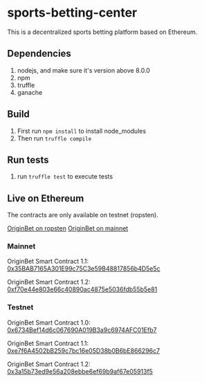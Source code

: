 # sports-betting-center

This is a decentralized sports betting platform based on Ethereum.

## Dependencies
1. nodejs, and make sure it's version above 8.0.0
2. npm
3. truffle
4. ganache

## Build
1. First run `npm install` to install node_modules
2. Then run `truffle compile`

## Run tests
1. run `truffle test` to execute tests

## Live on Ethereum

The contracts are only available on testnet (ropsten).

[OriginBet on ropsten](https://ropsten.originsport.io/)
[OriginBet on mainnet](https://originbet.io/)

### Mainnet

OriginBet Smart Contract 1.1: [0x35BAB7165A301E99c75C3e59B48817856b4D5e5c](https://etherscan.io/address/0x35bab7165a301e99c75c3e59b48817856b4d5e5c)

OriginBet Smart Contract 1.2: [0xf70e44e803e66c40890ac4875e5036fdb55b5e81](https://etherscan.io/address/0xf70e44e803e66c40890ac4875e5036fdb55b5e81)

### Testnet

OriginBet Smart Contract 1.0: [0x6734Bef14d6c067690A019B3a9c6974AFC01Efb7](https://ropsten.etherscan.io/address/0x6734Bef14d6c067690A019B3a9c6974AFC01Efb7)

OriginBet Smart Contract 1.1: [0xe7f6A4502bB259c7bc16e05D38b0B6bE866296c7](https://ropsten.etherscan.io/address/0xe7f6A4502bB259c7bc16e05D38b0B6bE866296c7)

OriginBet Smart Contract 1.2: [0x3a15b73ed9e56a208ebbe6ef69b9af67e05913f5](https://ropsten.etherscan.io/address/0x3a15b73ed9e56a208ebbe6ef69b9af67e05913f5)
